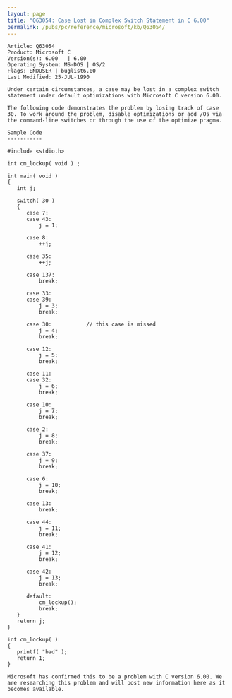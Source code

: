 ```yaml
---
layout: page
title: "Q63054: Case Lost in Complex Switch Statement in C 6.00"
permalink: /pubs/pc/reference/microsoft/kb/Q63054/
---
```


	Article: Q63054
	Product: Microsoft C
	Version(s): 6.00   | 6.00
	Operating System: MS-DOS | OS/2
	Flags: ENDUSER | buglist6.00
	Last Modified: 25-JUL-1990
	
	Under certain circumstances, a case may be lost in a complex switch
	statement under default optimizations with Microsoft C version 6.00.
	
	The following code demonstrates the problem by losing track of case
	30. To work around the problem, disable optimizations or add /Os via
	the command-line switches or through the use of the optimize pragma.
	
	Sample Code
	-----------
	
	#include <stdio.h>
	
	int cm_lockup( void ) ;
	
	int main( void )
	{
	   int j;
	
	   switch( 30 )
	   {
	      case 7:
	      case 43:
	          j = 1;
	
	      case 8:
	          ++j;
	
	      case 35:
	          ++j;
	
	      case 137:
	          break;
	
	      case 33:
	      case 39:
	          j = 3;
	          break;
	
	      case 30:           // this case is missed
	          j = 4;
	          break;
	
	      case 12:
	          j = 5;
	          break;
	
	      case 11:
	      case 32:
	          j = 6;
	          break;
	
	      case 10:
	          j = 7;
	          break;
	
	      case 2:
	          j = 8;
	          break;
	
	      case 37:
	          j = 9;
	          break;
	
	      case 6:
	          j = 10;
	          break;
	
	      case 13:
	          break;
	
	      case 44:
	          j = 11;
	          break;
	
	      case 41:
	          j = 12;
	          break;
	
	      case 42:
	          j = 13;
	          break;
	
	      default:
	          cm_lockup();
	          break;
	   }
	   return j;
	}
	
	int cm_lockup( )
	{
	   printf( "bad" );
	   return 1;
	}
	
	Microsoft has confirmed this to be a problem with C version 6.00. We
	are researching this problem and will post new information here as it
	becomes available.
